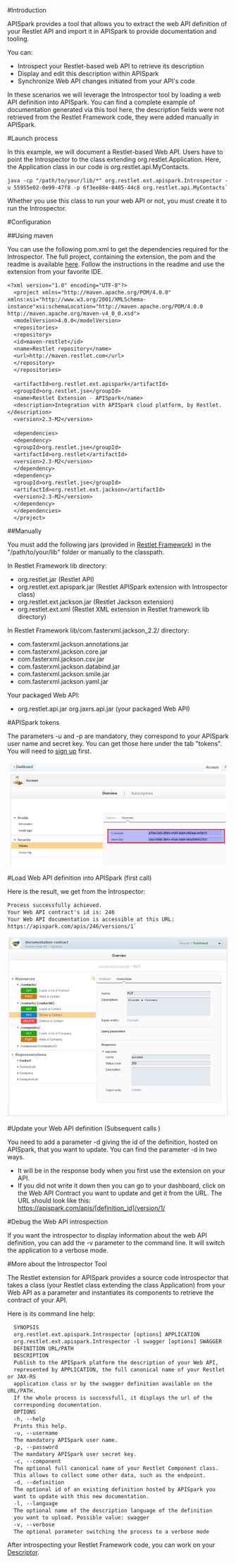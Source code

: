 #Introduction

APISpark provides a tool that allows you to extract the web API definition of your Restlet API and import it in APISpark to provide documentation and tooling.

You can:

* Introspect your Restlet-based web API to retrieve its description
* Display and edit this description within APISpark
* Synchronize Web API changes initiated from your API's code

In these scenarios we will leverage the Introspector tool by loading a web API definition into APISpark. You can find a complete example of documentation generated via this tool here, the description fields were not retrieved from the Restlet Framework code, they were added manually in APISpark.

#Launch process

In this example, we will document a Restlet-based Web API. Users have to point the Introspector to the class extending org.restlet.Application. Here, the Application class in our code is org.restlet.api.MyContacts.

    java -cp "/path/to/your/lib/*" org.restlet.ext.apispark.Introspector -u 55955e02-0e99-47f8 -p 6f3ee88e-8405-44c8 org.restlet.api.MyContacts`

Whether you use this class to run your web API or not, you must create it to run the Introspector.

#Configuration

##Using maven

You can use the following pom.xml to get the dependencies required for the Introspector. The full project, containing the extension, the pom and the readme is available [here](http://http://restlet.com/learn/guide/archives/misc/2.3/org.restlet.ext.apispark.zip). Follow the instructions in the readme and use the extension from your favorite IDE.

    <?xml version="1.0" encoding="UTF-8"?>
      <project xmlns="http://maven.apache.org/POM/4.0.0" xmlns:xsi="http://www.w3.org/2001/XMLSchema-instance"xsi:schemaLocation="http://maven.apache.org/POM/4.0.0 http://maven.apache.org/maven-v4_0_0.xsd">
      <modelVersion>4.0.0</modelVersion>
      <repositories>
      <repository>
      <id>maven-restlet</id>
      <name>Restlet repository</name>
      <url>http://maven.restlet.com</url>
      </repository>
      </repositories>

      <artifactId>org.restlet.ext.apispark</artifactId>
      <groupId>org.restlet.jse</groupId>
      <name>Restlet Extension - APISpark</name>
      <description>Integration with APISpark cloud platform, by Restlet.</description>
      <version>2.3-M2</version>

      <dependencies>
      <dependency>
      <groupId>org.restlet.jse</groupId>
      <artifactId>org.restlet</artifactId>
      <version>2.3-M2</version>
      </dependency>
      <dependency>
      <groupId>org.restlet.jse</groupId>
      <artifactId>org.restlet.ext.jackson</artifactId>
      <version>2.3-M2</version>
      </dependency>
      </dependencies>
      </project>

##Manually

You must add the following jars (provided in [Restlet Framework](http://restlet.com/download/current#release=stable&edition=jse&distribution=zip)) in the "/path/to/your/lib" folder or manually to the classpath.

In Restlet Framework lib directory:

* org.restlet.jar (Restlet API)
* org.restlet.ext.apispark.jar (Restlet APISpark extension with Introspector class)
* org.restlet.ext.jackson.jar (Restlet Jackson extension)
* org.restlet.ext.xml (Restlet XML extension in Restlet framework lib directory)

In Restlet Framework lib/com.fasterxml.jackson_2.2/ directory:

* com.fasterxml.jackson.annotations.jar
* com.fasterxml.jackson.core.jar
* com.fasterxml.jackson.csv.jar
* com.fasterxml.jackson.databind.jar
* com.fasterxml.jackson.smile.jar
* com.fasterxml.jackson.yaml.jar

Your packaged Web API:
* org.restlet.api.jar org.jaxrs.api.jar (your packaged Web API)

#APISpark tokens

The parameters -u and -p are mandatory, they correspond to your APISpark user name and secret key. You can get those here under the tab "tokens". You will need to [sign up](https://apispark.com/signin) first.

![Tokens](images/14.jpg "Tokens")

#Load Web API definition into APISpark (first call)

Here is the result, we get from the Introspector:

    Process successfully achieved.
    Your Web API contract's id is: 246
    Your Web API documentation is accessible at this URL: https://apispark.com/apis/246/versions/1`

![Overview](images/15.jpg "Overview")

#Update your Web API definition (Subsequent calls )

You need to add a parameter -d giving the id of the definition, hosted on APISpark, that you want to update. You can find the parameter -d in two ways.

* It will be in the response body when you first use the extension on your API.
* If you did not write it down then you can go to your dashboard, click on the Web API Contract you want to update and get it from the URL. The URL should look like this: https://apispark.com/apis/[definition_id]/version/1/

#Debug the Web API introspection

If you want the introspector to display information about the web API definition, you can add the -v parameter to the command line. It will switch the application to a verbose mode.

#More about the Introspector Tool

The Restlet extension for APISpark provides a source code introspector that takes a class (your Restlet class extending the class Application) from your Web API as a parameter and instantiates its components to retrieve the contract of your API.

Here is its command line help:

      SYNOPSIS
      org.restlet.ext.apispark.Introspector [options] APPLICATION
      org.restlet.ext.apispark.Introspector -l swagger [options] SWAGGER
      DEFINITION URL/PATH
      DESCRIPTION
      Publish to the APISpark platform the description of your Web API,
      represented by APPLICATION, the full canonical name of your Restlet or JAX-RS
      application class or by the swagger definition available on the  URL/PATH.
      If the whole process is successfull, it displays the url of the
      corresponding documentation.
      OPTIONS
      -h, --help
      Prints this help.
      -u, --username
      The mandatory APISpark user name.
      -p, --password
      The mandatory APISpark user secret key.
      -c, --component
      The optional full canonical name of your Restlet Component class.
      This allows to collect some other data, such as the endpoint.
      -d, --definition
      The optional id of an existing definition hosted by APISpark you
      want to update with this new documentation.
      -l, --language
      The optional name of the description language of the definition
      you want to upload. Possible value: swagger
      -v, --verbose
      The optional parameter switching the process to a verbose mode

After introspecting your Restlet Framework code, you can work on your [Descriptor](technical-resources/apispark/guide/document/edit-descriptor "Descriptor").
